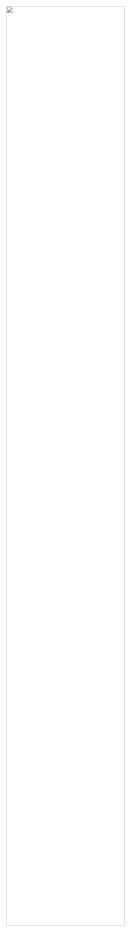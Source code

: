 <img width="80%" src="https://github.com/yongjun419/c-/assets/73571228/45d16cd7-c77c-4dc5-ab77-cdc34f3517dc)"/>
